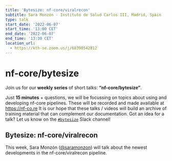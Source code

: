 ```yaml
---
title: 'Bytesize: nf-core/viralrecon'
subtitle: Sara Monzón - Instituto de Salud Carlos III, Madrid, Spain
type: talk
start_date: '2022-06-07'
start_time: '13:00 CET'
end_date: '2022-06-07'
end_time: '13:30 CET'
location_url:
  - https://kth-se.zoom.us/j/68390542812
---
```


# nf-core/bytesize

Join us for our **weekly series** of short talks: **“nf-core/bytesize”**.

Just **15 minutes** + questions, we will be focussing on topics about using and developing nf-core pipelines.
These will be recorded and made available at <https://nf-co.re>
It is our hope that these talks / videos will build an archive of training material that can complement our documentation. Got an idea for a talk? Let us know on the [`#bytesize`](https://nfcore.slack.com/channels/bytesize) Slack channel!

## Bytesize: nf-core/viralrecon

This week, Sara Monzón ([@saramonzon](https://github.com/saramonzon)) will talk about the newest developments in the nf-core/viralrecon pipeline.
